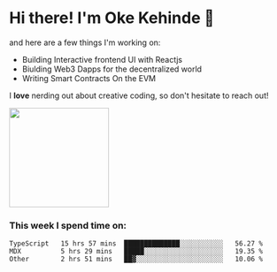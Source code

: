 # Hi there! I'm Oke Kehinde :cowboy_hat_face:

and here are a few things I'm working on:

- Building Interactive frontend UI with Reactjs
- Biulding Web3 Dapps for the decentralized world
- Writing Smart Contracts On the EVM

I **love** nerding out about creative coding, so don't hesitate to reach out!


<img height="180em" src="https://github-readme-stats.vercel.app/api?username=okeken&show_icons=true&hide_border=true&&count_private=true&include_all_commits=true" />

### This week I spend time on:

<!--START_SECTION:waka-->

```text
TypeScript   15 hrs 57 mins  ██████████████░░░░░░░░░░░   56.27 %
MDX          5 hrs 29 mins   █████░░░░░░░░░░░░░░░░░░░░   19.35 %
Other        2 hrs 51 mins   ██▓░░░░░░░░░░░░░░░░░░░░░░   10.06 %
```

<!--END_SECTION:waka-->
